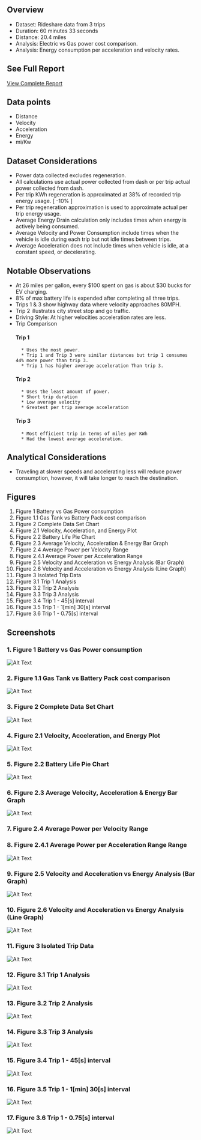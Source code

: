 ## Overview 
* Dataset: Rideshare data from 3 trips
* Duration: 60 minutes 33 seconds
* Distance: 20.4 miles 
* Analysis: Electric vs Gas power cost comparison.
* Analysis: Energy consumption per acceleration and velocity rates. 
## See Full Report 
[View Complete Report](https://github.com/Jcooking26/Engineering-Analysis/blob/a733eb4e7c0863790e73d5e55d541b32c0ca5bff/1.%20Electric%20Vehicle%20Energy%20Analysis/Electric%20Vehicle%20Energy%20Analysis%20-%20Report.pdf)
## Data points
* Distance 
* Velocity 
* Acceleration 
* Energy
* mi/Kw
## Dataset Considerations 
* Power data collected excludes regeneration.
* All calculations use actual power collected from dash or per trip actual power collected from dash. 
* Per trip KWh regeneration is approximated at 38% of recorded trip energy usage. [ -10% ]
* Per trip regeneration approximation is used to approximate actual per trip energy usage. 
* Average Energy Drain calculation only includes times when energy is actively being consumed.
* Average Velocity and Power Consumption include times when the vehicle is idle during each trip but not idle times between trips.
* Average Acceleration does not include times when vehicle is idle, at a constant speed, or decelerating.
## Notable Observations
* At 26 miles per gallon, every $100 spent on gas is about $30 bucks for EV charging.
* 8% of max battery life is expended after completing all three trips. 
* Trips 1 & 3 show highway data where velocity approaches 80MPH.
* Trip 2 illustrates city street stop and go traffic. 
* Driving Style: At higher velocities acceleration rates are less.
* Trip Comparison
	#### Trip 1
		* Uses the most power.
		* Trip 1 and Trip 3 were similar distances but trip 1 consumes 44% more power than trip 3. 
		* Trip 1 has higher average acceleration Than trip 3. 
	#### Trip 2
		* Uses the least amount of power.
		* Short trip duration
		* Low average velocity
		* Greatest per trip average acceleration
	#### Trip 3
		* Most efficient trip in terms of miles per KWh
		* Had the lowest average acceleration. 
## Analytical Considerations 
* Traveling at slower speeds and accelerating less will reduce power consumption, however, it will take longer to reach the destination.
## Figures 
1. Figure 1 Battery vs Gas Power consumption  
2. Figure 1.1 Gas Tank vs Battery Pack cost comparison  
3. Figure 2 Complete Data Set Chart  
4. Figure 2.1 Velocity, Acceleration, and Energy Plot  
5. Figure 2.2 Battery Life Pie Chart  
6. Figure 2.3 Average Velocity, Acceleration & Energy Bar Graph  
7. Figure 2.4 Average Power per Velocity Range  
8. Figure 2.4.1 Average Power per Acceleration Range 
9. Figure 2.5 Velocity and Acceleration vs Energy Analysis (Bar Graph)  
10. Figure 2.6 Velocity and Acceleration vs Energy Analysis (Line Graph)  
11. Figure 3 Isolated Trip Data  
12. Figure 3.1 Trip 1 Analysis  
13. Figure 3.2 Trip 2 Analysis  
14. Figure 3.3 Trip 3 Analysis  
15. Figure 3.4 Trip 1 - 45[s] interval  
16. Figure 3.5 Trip 1 - 1[min] 30[s] interval  
17. Figure 3.6 Trip 1 - 0.75[s] interval  
## Screenshots
### 1. Figure 1 Battery vs Gas Power consumption  
![Alt Text](https://github.com/Jcooking26/Engineering-Analysis/blob/2388f81416d8b8710a2c5b7f207206b227930110/1.%20Electric%20Vehicle%20Energy%20Analysis/Figures/Figure%201.png)
### 2. Figure 1.1 Gas Tank vs Battery Pack cost comparison  
![Alt Text](https://github.com/Jcooking26/Engineering-Analysis/blob/fc7bb6264e2d30bd7e1cd3c5f59c7dacef70e124/1.%20Electric%20Vehicle%20Energy%20Analysis/Figures/Figure%201.1.png)
### 3. Figure 2 Complete Data Set Chart  
![Alt Text](https://github.com/Jcooking26/Engineering-Analysis/blob/fc7bb6264e2d30bd7e1cd3c5f59c7dacef70e124/1.%20Electric%20Vehicle%20Energy%20Analysis/Figures/Figure%202.png)
### 4. Figure 2.1 Velocity, Acceleration, and Energy Plot  
![Alt Text](https://github.com/Jcooking26/Engineering-Analysis/blob/fc7bb6264e2d30bd7e1cd3c5f59c7dacef70e124/1.%20Electric%20Vehicle%20Energy%20Analysis/Figures/Figure%202.1.png)
### 5. Figure 2.2 Battery Life Pie Chart  
![Alt Text](https://github.com/Jcooking26/Engineering-Analysis/blob/fc7bb6264e2d30bd7e1cd3c5f59c7dacef70e124/1.%20Electric%20Vehicle%20Energy%20Analysis/Figures/Figure%202.2.png)
### 6. Figure 2.3 Average Velocity, Acceleration & Energy Bar Graph  
![Alt Text](https://github.com/Jcooking26/Engineering-Analysis/blob/fc7bb6264e2d30bd7e1cd3c5f59c7dacef70e124/1.%20Electric%20Vehicle%20Energy%20Analysis/Figures/Figure%202.3.png)
### 7. Figure 2.4 Average Power per Velocity Range
### 8. Figure 2.4.1 Average Power per Acceleration Range Range  
![Alt Text](https://github.com/Jcooking26/Engineering-Analysis/blob/fc7bb6264e2d30bd7e1cd3c5f59c7dacef70e124/1.%20Electric%20Vehicle%20Energy%20Analysis/Figures/Figure%202.4%20%26%202.4.1.png)
### 9. Figure 2.5 Velocity and Acceleration vs Energy Analysis (Bar Graph)  
![Alt Text](https://github.com/Jcooking26/Engineering-Analysis/blob/2285ddfe6ce16cee51ce9ce46ba4b0643fb3dfb1/1.%20Electric%20Vehicle%20Energy%20Analysis/Figures/Figure%202.5.png)
### 10. Figure 2.6 Velocity and Acceleration vs Energy Analysis (Line Graph)  
![Alt Text](https://github.com/Jcooking26/Engineering-Analysis/blob/2285ddfe6ce16cee51ce9ce46ba4b0643fb3dfb1/1.%20Electric%20Vehicle%20Energy%20Analysis/Figures/Figure%202.6.png)
### 11. Figure 3 Isolated Trip Data  
![Alt Text](https://github.com/Jcooking26/Engineering-Analysis/blob/2285ddfe6ce16cee51ce9ce46ba4b0643fb3dfb1/1.%20Electric%20Vehicle%20Energy%20Analysis/Figures/Figure%203.png)
### 12. Figure 3.1 Trip 1 Analysis  
![Alt Text](https://github.com/Jcooking26/Engineering-Analysis/blob/2285ddfe6ce16cee51ce9ce46ba4b0643fb3dfb1/1.%20Electric%20Vehicle%20Energy%20Analysis/Figures/Figure%203.1.png)
### 13. Figure 3.2 Trip 2 Analysis  
![Alt Text](https://github.com/Jcooking26/Engineering-Analysis/blob/2285ddfe6ce16cee51ce9ce46ba4b0643fb3dfb1/1.%20Electric%20Vehicle%20Energy%20Analysis/Figures/Figure%203.2.png)
### 14. Figure 3.3 Trip 3 Analysis  
![Alt Text](https://github.com/Jcooking26/Engineering-Analysis/blob/2285ddfe6ce16cee51ce9ce46ba4b0643fb3dfb1/1.%20Electric%20Vehicle%20Energy%20Analysis/Figures/3.3.png)
### 15. Figure 3.4 Trip 1 - 45[s] interval  
![Alt Text](https://github.com/Jcooking26/Engineering-Analysis/blob/2285ddfe6ce16cee51ce9ce46ba4b0643fb3dfb1/1.%20Electric%20Vehicle%20Energy%20Analysis/Figures/3.4.png)
### 16. Figure 3.5 Trip 1 - 1[min] 30[s] interval  
![Alt Text](https://github.com/Jcooking26/Engineering-Analysis/blob/2285ddfe6ce16cee51ce9ce46ba4b0643fb3dfb1/1.%20Electric%20Vehicle%20Energy%20Analysis/Figures/3.5.png)
### 17. Figure 3.6 Trip 1 - 0.75[s] interval  
![Alt Text](https://github.com/Jcooking26/Engineering-Analysis/blob/2285ddfe6ce16cee51ce9ce46ba4b0643fb3dfb1/1.%20Electric%20Vehicle%20Energy%20Analysis/Figures/Figure%203.6.png)
